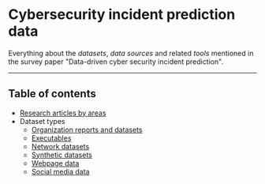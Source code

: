 # Cybersecurity incident prediction data

Everything about the _datasets_, _data sources_ and related _tools_ mentioned in the survey paper "Data-driven cyber security incident prediction".

_ _ _

## Table of contents


* [Research articles by areas](./paper.html)
* Dataset types
  * [Organization reports and datasets](./organization.html)
  * [Executables](./executables.html)
  * [Network datasets](./network.html)
  * [Synthetic datasets](./synthetic.html)
  * [Webpage data](./webpage.html)
  * [Social media data](./social_media.html)
  
